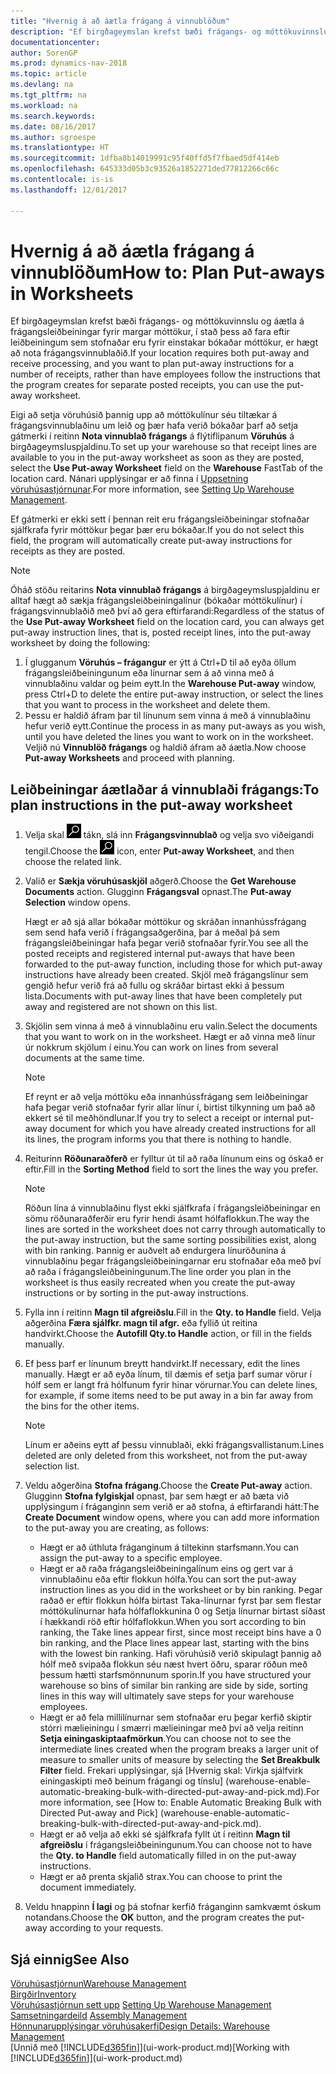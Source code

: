 ```yaml
---
title: "Hvernig á að áætla frágang á vinnublöðum"
description: "Ef birgðageymslan krefst bæði frágangs- og móttökuvinnslu og áætla á frágangsleiðbeiningar fyrir margar móttökur, í stað þess að fara eftir leiðbeiningum sem stofnaðar eru fyrir einstakar bókaðar móttökur, er hægt að nota frágangsvinnublaðið."
documentationcenter: 
author: SorenGP
ms.prod: dynamics-nav-2018
ms.topic: article
ms.devlang: na
ms.tgt_pltfrm: na
ms.workload: na
ms.search.keywords: 
ms.date: 08/16/2017
ms.author: sgroespe
ms.translationtype: HT
ms.sourcegitcommit: 1dfba8b14019991c95f40ffd5f7fbaed5df414eb
ms.openlocfilehash: 645333d05b3c93526a1852271ded77812266c66c
ms.contentlocale: is-is
ms.lasthandoff: 12/01/2017

---
```

# <a name="how-to-plan-put-aways-in-worksheets"></a><span data-ttu-id="7e601-103">Hvernig á að áætla frágang á vinnublöðum</span><span class="sxs-lookup"><span data-stu-id="7e601-103">How to: Plan Put-aways in Worksheets</span></span>
<span data-ttu-id="7e601-104">Ef birgðageymslan krefst bæði frágangs- og móttökuvinnslu og áætla á frágangsleiðbeiningar fyrir margar móttökur, í stað þess að fara eftir leiðbeiningum sem stofnaðar eru fyrir einstakar bókaðar móttökur, er hægt að nota frágangsvinnublaðið.</span><span class="sxs-lookup"><span data-stu-id="7e601-104">If your location requires both put-away and receive processing, and you want to plan put-away instructions for a number of receipts, rather than have employees follow the instructions that the program creates for separate posted receipts, you can use the put-away worksheet.</span></span>  

<span data-ttu-id="7e601-105">Eigi að setja vöruhúsið þannig upp að móttökulínur séu tiltækar á frágangsvinnublaðinu um leið og þær hafa verið bókaðar þarf að setja gátmerki í reitinn **Nota vinnublað frágangs** á flýtiflipanum **Vöruhús** á birgðageymsluspjaldinu.</span><span class="sxs-lookup"><span data-stu-id="7e601-105">To set up your warehouse so that receipt lines are available to you in the put-away worksheet as soon as they are posted, select the **Use Put-away Worksheet** field on the **Warehouse** FastTab of the location card.</span></span> <span data-ttu-id="7e601-106">Nánari upplýsingar er að finna í [Uppsetning vöruhúsastjórnunar](warehouse-setup-warehouse.md).</span><span class="sxs-lookup"><span data-stu-id="7e601-106">For more information, see [Setting Up Warehouse Management](warehouse-setup-warehouse.md).</span></span>  

<span data-ttu-id="7e601-107">Ef gátmerki er ekki sett í þennan reit eru frágangsleiðbeiningar stofnaðar sjálfkrafa fyrir móttökur þegar þær eru bókaðar.</span><span class="sxs-lookup"><span data-stu-id="7e601-107">If you do not select this field, the program will automatically create put-away instructions for receipts as they are posted.</span></span>  

> [!NOTE]  
>  <span data-ttu-id="7e601-108">Óháð stöðu reitarins **Nota vinnublað frágangs** á birgðageymsluspjaldinu er alltaf hægt að sækja frágangsleiðbeiningalínur (bókaðar móttökulínur) í frágangsvinnublaðið með því að gera eftirfarandi:</span><span class="sxs-lookup"><span data-stu-id="7e601-108">Regardless of the status of the **Use Put-away Worksheet** field on the location card, you can always get put-away instruction lines, that is, posted receipt lines, into the put-away worksheet by doing the following:</span></span>  
>   
>  1.  <span data-ttu-id="7e601-109">Í glugganum **Vöruhús – frágangur** er ýtt á Ctrl+D til að eyða öllum frágangsleiðbeiningunum eða línurnar sem á að vinna með á vinnublaðinu valdar og þeim eytt.</span><span class="sxs-lookup"><span data-stu-id="7e601-109">In the **Warehouse Put-away** window, press Ctrl+D to delete the entire put-away instruction, or select the lines that you want to process in the worksheet and delete them.</span></span>  
> 2.  <span data-ttu-id="7e601-110">Þessu er haldið áfram þar til línunum sem vinna á með á vinnublaðinu hefur verið eytt.</span><span class="sxs-lookup"><span data-stu-id="7e601-110">Continue the process in as many put-aways as you wish, until you have deleted the lines you want to work on in the worksheet.</span></span> <span data-ttu-id="7e601-111">Veljið nú **Vinnublöð frágangs** og haldið áfram að áætla.</span><span class="sxs-lookup"><span data-stu-id="7e601-111">Now choose **Put-away Worksheets** and proceed with planning.</span></span>  

## <a name="to-plan-instructions-in-the-put-away-worksheet"></a><span data-ttu-id="7e601-112">Leiðbeiningar áætlaðar á vinnublaði frágangs:</span><span class="sxs-lookup"><span data-stu-id="7e601-112">To plan instructions in the put-away worksheet</span></span>  
1.  <span data-ttu-id="7e601-113">Velja skal ![Leit að síðu eða skýrslu](media/ui-search/search_small.png "Leit að síðu eða skýrslu táknið") tákn, slá inn **Frágangsvinnublað** og velja svo viðeigandi tengil.</span><span class="sxs-lookup"><span data-stu-id="7e601-113">Choose the ![Search for Page or Report](media/ui-search/search_small.png "Search for Page or Report icon") icon, enter **Put-away Worksheet**, and then choose the related link.</span></span>  
2.  <span data-ttu-id="7e601-114">Valið er **Sækja vöruhúsaskjöl** aðgerð.</span><span class="sxs-lookup"><span data-stu-id="7e601-114">Choose the **Get Warehouse Documents** action.</span></span> <span data-ttu-id="7e601-115">Glugginn **Frágangsval** opnast.</span><span class="sxs-lookup"><span data-stu-id="7e601-115">The **Put-away Selection** window opens.</span></span>  

    <span data-ttu-id="7e601-116">Hægt er að sjá allar bókaðar móttökur og skráðan innanhússfrágang sem send hafa verið í frágangsaðgerðina, þar á meðal þá sem frágangsleiðbeiningar hafa þegar verið stofnaðar fyrir.</span><span class="sxs-lookup"><span data-stu-id="7e601-116">You see all the posted receipts and registered internal put-aways that have been forwarded to the put-away function, including those for which put-away instructions have already been created.</span></span> <span data-ttu-id="7e601-117">Skjöl með frágangslínur sem gengið hefur verið frá að fullu og skráðar birtast ekki á þessum lista.</span><span class="sxs-lookup"><span data-stu-id="7e601-117">Documents with put-away lines that have been completely put away and registered are not shown on this list.</span></span>  

3. <span data-ttu-id="7e601-118">Skjölin sem vinna á með á vinnublaðinu eru valin.</span><span class="sxs-lookup"><span data-stu-id="7e601-118">Select the documents that you want to work on in the worksheet.</span></span> <span data-ttu-id="7e601-119">Hægt er að vinna með línur úr nokkrum skjölum í einu.</span><span class="sxs-lookup"><span data-stu-id="7e601-119">You can work on lines from several documents at the same time.</span></span>  

    > [!NOTE]  
    >  <span data-ttu-id="7e601-120">Ef reynt er að velja móttöku eða innanhússfrágang sem leiðbeiningar hafa þegar verið stofnaðar fyrir allar línur í, birtist tilkynning um það að ekkert sé til meðhöndlunar.</span><span class="sxs-lookup"><span data-stu-id="7e601-120">If you try to select a receipt or internal put-away document for which you have already created instructions for all its lines, the program informs you that there is nothing to handle.</span></span>  

4. <span data-ttu-id="7e601-121">Reiturinn **Röðunaraðferð** er fylltur út til að raða línunum eins og óskað er eftir.</span><span class="sxs-lookup"><span data-stu-id="7e601-121">Fill in the **Sorting Method** field to sort the lines the way you prefer.</span></span>  

    > [!NOTE]  
    >  <span data-ttu-id="7e601-122">Röðun lína á vinnublaðinu flyst ekki sjálfkrafa í frágangsleiðbeiningar en sömu röðunaraðferðir eru fyrir hendi ásamt hólfaflokkun.</span><span class="sxs-lookup"><span data-stu-id="7e601-122">The way the lines are sorted in the worksheet does not carry through automatically to the put-away instruction, but the same sorting possibilities exist, along with bin ranking.</span></span> <span data-ttu-id="7e601-123">Þannig er auðvelt að endurgera línuröðunina á vinnublaðinu þegar frágangsleiðbeiningarnar eru stofnaðar eða með því að raða í frágangsleiðbeiningunum.</span><span class="sxs-lookup"><span data-stu-id="7e601-123">The line order you plan in the worksheet is thus easily recreated when you create the put-away instructions or by sorting in the put-away instructions.</span></span>  

5.  <span data-ttu-id="7e601-124">Fylla inn í reitinn **Magn til afgreiðslu**.</span><span class="sxs-lookup"><span data-stu-id="7e601-124">Fill in the **Qty. to Handle** field.</span></span> <span data-ttu-id="7e601-125">Velja aðgerðina **Færa sjálfkr. magn til afgr.** eða fyllið út reitina handvirkt.</span><span class="sxs-lookup"><span data-stu-id="7e601-125">Choose the **Autofill Qty.to Handle** action, or fill in the fields manually.</span></span>  
6.  <span data-ttu-id="7e601-126">Ef þess þarf er línunum breytt handvirkt.</span><span class="sxs-lookup"><span data-stu-id="7e601-126">If necessary, edit the lines manually.</span></span> <span data-ttu-id="7e601-127">Hægt er að eyða línum, til dæmis ef setja þarf sumar vörur í hólf sem er langt frá hólfunum fyrir hinar vörurnar.</span><span class="sxs-lookup"><span data-stu-id="7e601-127">You can delete lines, for example, if some items need to be put away in a bin far away from the bins for the other items.</span></span>  

    > [!NOTE]  
    >  <span data-ttu-id="7e601-128">Línum er aðeins eytt af þessu vinnublaði, ekki frágangsvallistanum.</span><span class="sxs-lookup"><span data-stu-id="7e601-128">Lines deleted are only deleted from this worksheet, not from the put-away selection list.</span></span>  

7.  <span data-ttu-id="7e601-129">Veldu aðgerðina **Stofna frágang**.</span><span class="sxs-lookup"><span data-stu-id="7e601-129">Choose the **Create Put-away** action.</span></span> <span data-ttu-id="7e601-130">Glugginn **Stofna fylgiskjal** opnast, þar sem hægt er að bæta við upplýsingum í fráganginn sem verið er að stofna, á eftirfarandi hátt:</span><span class="sxs-lookup"><span data-stu-id="7e601-130">The **Create Document** window opens, where you can add more information to the put-away you are creating, as follows:</span></span>  

    -   <span data-ttu-id="7e601-131">Hægt er að úthluta fráganginum á tiltekinn starfsmann.</span><span class="sxs-lookup"><span data-stu-id="7e601-131">You can assign the put-away to a specific employee.</span></span>  
    -   <span data-ttu-id="7e601-132">Hægt er að raða frágangsleiðbeiningalínum eins og gert var á vinnublaðinu eða eftir flokkun hólfa.</span><span class="sxs-lookup"><span data-stu-id="7e601-132">You can sort the put-away instruction lines as you did in the worksheet or by bin ranking.</span></span> <span data-ttu-id="7e601-133">Þegar raðað er eftir flokkun hólfa birtast Taka-línurnar fyrst þar sem flestar móttökulínurnar hafa hólfaflokkunina 0 og Setja línurnar birtast síðast í hækkandi röð eftir hólfaflokkun.</span><span class="sxs-lookup"><span data-stu-id="7e601-133">When you sort according to bin ranking, the Take lines appear first, since most receipt bins have a 0 bin ranking, and the Place lines appear last, starting with the bins with the lowest bin ranking.</span></span> <span data-ttu-id="7e601-134">Hafi vöruhúsið verið skipulagt þannig að hólf með svipaða flokkun séu næst hvert öðru, sparar röðun með þessum hætti starfsmönnunum sporin.</span><span class="sxs-lookup"><span data-stu-id="7e601-134">If you have structured your warehouse so bins of similar bin ranking are side by side, sorting lines in this way will ultimately save steps for your warehouse employees.</span></span>  
    -   <span data-ttu-id="7e601-135">Hægt er að fela millilínurnar sem stofnaðar eru þegar kerfið skiptir stórri mælieiningu í smærri mælieiningar með því að velja reitinn **Setja einingaskiptaafmörkun**.</span><span class="sxs-lookup"><span data-stu-id="7e601-135">You can choose not to see the intermediate lines created when the program breaks a larger unit of measure to smaller units of measure by selecting the **Set Breakbulk Filter** field.</span></span> <span data-ttu-id="7e601-136">Frekari upplýsingar, sjá [Hvernig skal: Virkja sjálfvirk einingaskipti með beinum frágangi og tínslu] (warehouse-enable-automatic-breaking-bulk-with-directed-put-away-and-pick.md).</span><span class="sxs-lookup"><span data-stu-id="7e601-136">For more information, see [How to: Enable Automatic Breaking Bulk with Directed Put-away and Pick] (warehouse-enable-automatic-breaking-bulk-with-directed-put-away-and-pick.md).</span></span>  
    -   <span data-ttu-id="7e601-137">Hægt er að velja að ekki sé sjálfkrafa fyllt út í reitinn **Magn til afgreiðslu** í frágangsleiðbeiningunum.</span><span class="sxs-lookup"><span data-stu-id="7e601-137">You can choose not to have the **Qty. to Handle** field automatically filled in on the put-away instructions.</span></span>  
    -   <span data-ttu-id="7e601-138">Hægt er að prenta skjalið strax.</span><span class="sxs-lookup"><span data-stu-id="7e601-138">You can choose to print the document immediately.</span></span>  

8.  <span data-ttu-id="7e601-139">Veldu hnappinn **Í lagi** og þá stofnar kerfið fráganginn samkvæmt óskum notandans.</span><span class="sxs-lookup"><span data-stu-id="7e601-139">Choose the **OK** button, and the program creates the put-away according to your requests.</span></span>  

## <a name="see-also"></a><span data-ttu-id="7e601-140">Sjá einnig</span><span class="sxs-lookup"><span data-stu-id="7e601-140">See Also</span></span>  
[<span data-ttu-id="7e601-141">Vöruhúsastjórnun</span><span class="sxs-lookup"><span data-stu-id="7e601-141">Warehouse Management</span></span>](warehouse-manage-warehouse.md)  
[<span data-ttu-id="7e601-142">Birgðir</span><span class="sxs-lookup"><span data-stu-id="7e601-142">Inventory</span></span>](inventory-manage-inventory.md)  
<span data-ttu-id="7e601-143">[Vöruhúsastjórnun sett upp](warehouse-setup-warehouse.md)   </span><span class="sxs-lookup"><span data-stu-id="7e601-143">[Setting Up Warehouse Management](warehouse-setup-warehouse.md)   </span></span>  
<span data-ttu-id="7e601-144">[Samsetningardeild](assembly-assemble-items.md)  </span><span class="sxs-lookup"><span data-stu-id="7e601-144">[Assembly Management](assembly-assemble-items.md)  </span></span>  
[<span data-ttu-id="7e601-145">Hönnunarupplýsingar vöruhúsakerfi</span><span class="sxs-lookup"><span data-stu-id="7e601-145">Design Details: Warehouse Management</span></span>](design-details-warehouse-management.md)  
<span data-ttu-id="7e601-146">[Unnið með [!INCLUDE[d365fin](includes/d365fin_md.md)]](ui-work-product.md)</span><span class="sxs-lookup"><span data-stu-id="7e601-146">[Working with [!INCLUDE[d365fin](includes/d365fin_md.md)]](ui-work-product.md)</span></span>


